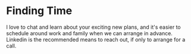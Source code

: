 # Finding Time
I love to chat and learn about your exciting new plans, and it's easier to schedule around work and family
when we can arrange in advance. Linkedin is the recommended means to reach out, if only
to arrange for a call. 